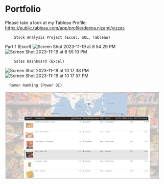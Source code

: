 # Portfolio

Please take a look at my Tableau Profile: https://public.tableau.com/app/profile/deena.nizami/vizzes

        Stock Analysis Project (Excel, SQL, Tableau)
Part 1 (Excel)
![Screen Shot 2023-11-19 at 8 54 29 PM](https://github.com/UserDna95/Portfolio/assets/125327802/0090f50e-751e-47fe-802d-0878b5e45dc0)
![Screen Shot 2023-11-19 at 8 55 10 PM](https://github.com/UserDna95/Portfolio/assets/125327802/e52ef336-7393-4649-80a7-5df7f77abcf2)

        Sales Dashboard (Excel)
![Screen Shot 2023-11-19 at 10 17 38 PM](https://github.com/UserDna95/Portfolio/assets/125327802/c734c78b-1c54-4c76-b1d5-09f5c5646b17)
![Screen Shot 2023-11-19 at 10 17 57 PM](https://github.com/UserDna95/Portfolio/assets/125327802/a294108e-ac61-4cee-93d2-f5b54f7a9811)

      Ramen Ranking (Power BI)
![Screen Shot 2024-12-16 at 6 09 39 PM](https://github.com/UserDna95/Portfolio/blob/main/Ramen%20SC.png)


